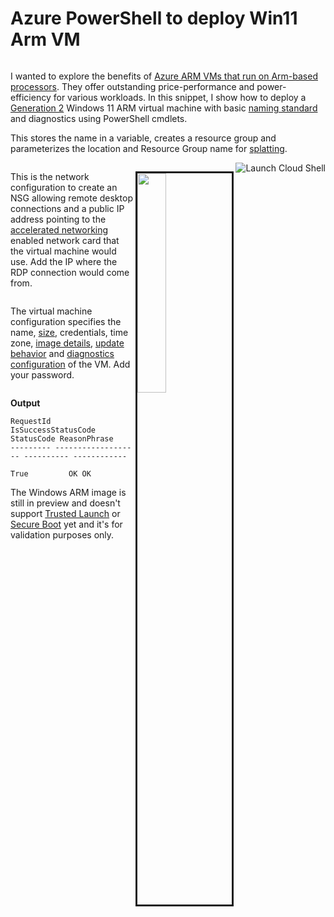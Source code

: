 # Azure PowerShell to deploy Win11 Arm VM


<link rel="stylesheet" href="https://cdn.jsdelivr.net/gh/highlightjs/cdn-release@11.7.0/build/styles/atom-one-dark-reasonable.min.css">
<script src="https://cdn.jsdelivr.net/gh/highlightjs/cdn-release@11.7.0/build/highlight.min.js"></script>
<script src="https://cdnjs.cloudflare.com/ajax/libs/highlight.js/11.7.0/languages/powershell.min.js"></script>

<script>
  let fetchRes = fetch("https://raw.githubusercontent.com/Ayanmullick/AzIaaS/master/AzVM.ps1")

  fetchRes.then(response => response.clone().text()).then(data => {const lines = data.split("\n");
    document.getElementById("code1").textContent = lines.slice(1, 4).join("\n");
    document.getElementById("code2").textContent = lines.slice(6, 13).join("\n");
    document.getElementById("code3").textContent = lines.slice(15, 23).join("\n");
    hljs.highlightElement(document.getElementById("code1"));
    hljs.highlightElement(document.getElementById("code2"));
    hljs.highlightElement(document.getElementById("code3"));
  })
</script>

<pre id="code"></pre>

I wanted to explore the benefits of [Azure ARM VMs that run on Arm-based processors][1]. They offer outstanding price-performance and power-efficiency for various workloads. In this snippet, I show how to deploy a [Generation 2][2] Windows 11 ARM virtual machine with basic [naming standard][11] and diagnostics using PowerShell cmdlets.

This stores the name in a variable, creates a resource group and parameterizes the location and Resource Group name for [splatting][3].


<a href="https://shell.azure.com/powershell" target="_blank">
   <img align="right" src="https://learn.microsoft.com/azure/cloud-shell/media/embed-cloud-shell/launch-cloud-shell-1.png" alt="Launch Cloud Shell">
</a>


<pre id="code1" class="powershell"></pre>


<img align="right" src="https://dev-to-uploads.s3.amazonaws.com/uploads/articles/9ki4cvu8jf2i1r0v9f7l.png" width="30%"  border="3"/>


This is the network configuration to create an NSG allowing remote desktop connections and a public IP address pointing to the [accelerated networking][4] enabled network card that the virtual machine would use. Add the IP where the RDP connection would come from.

<pre id="code2" class="powershell"></pre>

The virtual machine configuration specifies the name, [size][5], credentials, time zone, [image details][10], [update behavior][6] and [diagnostics configuration][7] of the VM. Add your password.

<pre id="code3" class="powershell"></pre>

**Output**

```
RequestId IsSuccessStatusCode StatusCode ReasonPhrase
--------- ------------------- ---------- ------------
                         True         OK OK
```



The Windows ARM image is still in preview and doesn't support [Trusted Launch][8] or [Secure Boot][9] yet and it's for validation purposes only.

[1]:  <https://azure.microsoft.com/en-us/blog/azure-virtual-machines-with-ampere-altra-arm-based-processors-generally-available/>
[2]:  <https://learn.microsoft.com/en-us/azure/virtual-machines/generation-2#features-and-capabilities>
[3]:  <https://learn.microsoft.com/en-us/powershell/module/microsoft.powershell.core/about/about_splatting>
[4]:  <https://learn.microsoft.com/en-us/azure/virtual-network/accelerated-networking-overview>
[5]:  <https://learn.microsoft.com/en-us/azure/virtual-machines/epsv5-epdsv5-series>
[6]:  <https://learn.microsoft.com/en-us/azure/virtual-machines/automatic-vm-guest-patching#azure-powershell-when-creating-a-windows-vm>
[7]:  <https://learn.microsoft.com/en-us/troubleshoot/azure/virtual-machines/boot-diagnostics>
[8]:  <https://learn.microsoft.com/en-us/azure/virtual-machines/trusted-launch>
[9]:  <https://learn.microsoft.com/en-us/azure/security/fundamentals/secure-boot>
[10]: <https://azuremarketplace.microsoft.com/en-us/marketplace/apps/microsoftwindowsdesktop.windows11preview-arm64>
[11]: <https://learn.microsoft.com/en-us/azure/cloud-adoption-framework/ready/azure-best-practices/resource-naming>
